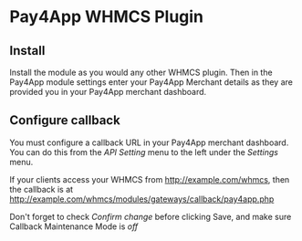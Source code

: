 Pay4App WHMCS Plugin
===================

## Install

Install the module as you would any other WHMCS plugin. Then in the Pay4App module settings enter your Pay4App Merchant details as they are provided you in your Pay4App merchant dashboard.

## Configure callback

You must configure a callback URL in your Pay4App merchant dashboard. You can do this from the *API Setting* menu to the left under the *Settings* menu.

If your clients access your WHMCS from http://example.com/whmcs, then the callback is at http://example.com/whmcs/modules/gateways/callback/pay4app.php

Don't forget to check *Confirm change* before clicking Save, and make sure Callback Maintenance Mode is *off*